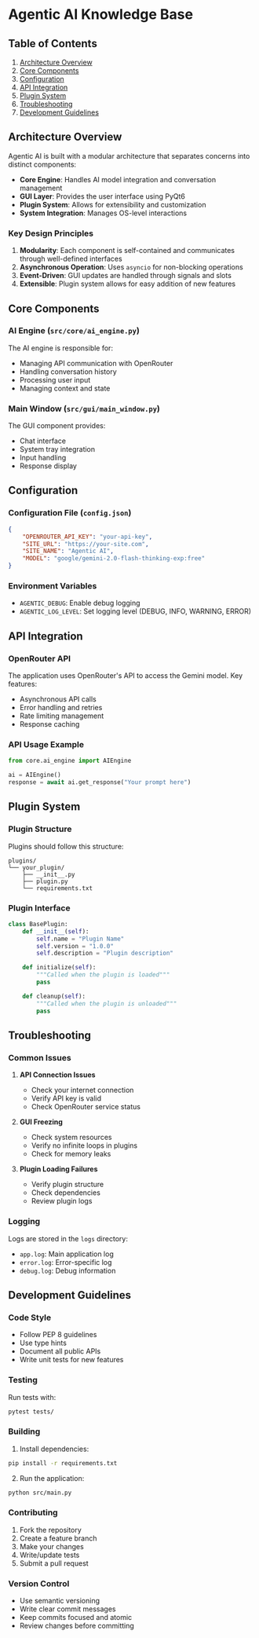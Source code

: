 # Agentic AI Knowledge Base

## Table of Contents
1. [Architecture Overview](#architecture-overview)
2. [Core Components](#core-components)
3. [Configuration](#configuration)
4. [API Integration](#api-integration)
5. [Plugin System](#plugin-system)
6. [Troubleshooting](#troubleshooting)
7. [Development Guidelines](#development-guidelines)

## Architecture Overview

Agentic AI is built with a modular architecture that separates concerns into distinct components:

- **Core Engine**: Handles AI model integration and conversation management
- **GUI Layer**: Provides the user interface using PyQt6
- **Plugin System**: Allows for extensibility and customization
- **System Integration**: Manages OS-level interactions

### Key Design Principles

1. **Modularity**: Each component is self-contained and communicates through well-defined interfaces
2. **Asynchronous Operation**: Uses `asyncio` for non-blocking operations
3. **Event-Driven**: GUI updates are handled through signals and slots
4. **Extensible**: Plugin system allows for easy addition of new features

## Core Components

### AI Engine (`src/core/ai_engine.py`)

The AI engine is responsible for:
- Managing API communication with OpenRouter
- Handling conversation history
- Processing user input
- Managing context and state

### Main Window (`src/gui/main_window.py`)

The GUI component provides:
- Chat interface
- System tray integration
- Input handling
- Response display

## Configuration

### Configuration File (`config.json`)

```json
{
    "OPENROUTER_API_KEY": "your-api-key",
    "SITE_URL": "https://your-site.com",
    "SITE_NAME": "Agentic AI",
    "MODEL": "google/gemini-2.0-flash-thinking-exp:free"
}
```

### Environment Variables

- `AGENTIC_DEBUG`: Enable debug logging
- `AGENTIC_LOG_LEVEL`: Set logging level (DEBUG, INFO, WARNING, ERROR)

## API Integration

### OpenRouter API

The application uses OpenRouter's API to access the Gemini model. Key features:
- Asynchronous API calls
- Error handling and retries
- Rate limiting management
- Response caching

### API Usage Example

```python
from core.ai_engine import AIEngine

ai = AIEngine()
response = await ai.get_response("Your prompt here")
```

## Plugin System

### Plugin Structure

Plugins should follow this structure:
```
plugins/
└── your_plugin/
    ├── __init__.py
    ├── plugin.py
    └── requirements.txt
```

### Plugin Interface

```python
class BasePlugin:
    def __init__(self):
        self.name = "Plugin Name"
        self.version = "1.0.0"
        self.description = "Plugin description"

    def initialize(self):
        """Called when the plugin is loaded"""
        pass

    def cleanup(self):
        """Called when the plugin is unloaded"""
        pass
```

## Troubleshooting

### Common Issues

1. **API Connection Issues**
   - Check your internet connection
   - Verify API key is valid
   - Check OpenRouter service status

2. **GUI Freezing**
   - Check system resources
   - Verify no infinite loops in plugins
   - Check for memory leaks

3. **Plugin Loading Failures**
   - Verify plugin structure
   - Check dependencies
   - Review plugin logs

### Logging

Logs are stored in the `logs` directory:
- `app.log`: Main application log
- `error.log`: Error-specific log
- `debug.log`: Debug information

## Development Guidelines

### Code Style

- Follow PEP 8 guidelines
- Use type hints
- Document all public APIs
- Write unit tests for new features

### Testing

Run tests with:
```bash
pytest tests/
```

### Building

1. Install dependencies:
```bash
pip install -r requirements.txt
```

2. Run the application:
```bash
python src/main.py
```

### Contributing

1. Fork the repository
2. Create a feature branch
3. Make your changes
4. Write/update tests
5. Submit a pull request

### Version Control

- Use semantic versioning
- Write clear commit messages
- Keep commits focused and atomic
- Review changes before committing 